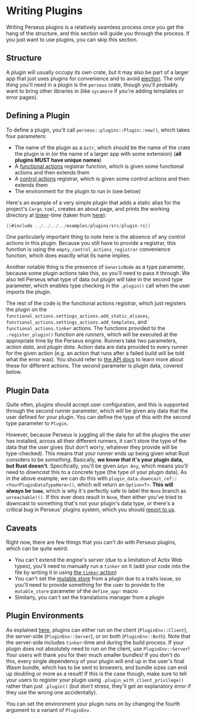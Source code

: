 # Writing Plugins

Writing Perseus plugins is a relatively seamless process once you get the hang of the structure, and this section will guide you through the process. If you just want to use plugins, you can skip this section.

## Structure

A plugin will usually occupy its own crate, but it may also be part of a larger app that just uses plugins for convenience and to avoid [ejection](:reference/ejecting). The only thing you'll need in a plugin is the `perseus` crate, though you'll probably want to bring other libraries in (like `sycamore` if you're adding templates or error pages).

## Defining a Plugin

To define a plugin, you'll call `perseus::plugins::Plugin::new()`, which takes four parameters:

-   The name of the plugin as a `&str`, which should be the name of the crate the plugin is in (or the name of a larger app with some extension) (**all plugins MUST have unique names**)
-   A [functional actions](:reference/plugins/functional) registrar function, which is given some functional actions and then extends them
-   A [control actions](:reference/plugins/control) registrar, which is given some control actions and then extends them
-   The environment for the plugin to run in (see below)

Here's an example of a very simple plugin that adds a static alias for the project's `Cargo.toml`, creates an about page, and prints the working directory at [tinker](:reference/plugins/tinker)-time (taken from [here](https://github.com/arctic-hen7/perseus/blob/main/examples/plugins/src/plugin.rs)):

```rust
{{#include ../../../../examples/plugins/src/plugin.rs}}
```

One particularly important thing to note here is the absence of any control actions in this plugin. Because you still have to provide a registrar, this function is using the `empty_control_actions_registrar` convenience function, which does exactly what its name implies.

Another notable thing is the presence of `GenericNode` as a type parameter, because some plugin actions take this, so you'll need to pass it through. We also tell Perseus what type of data out plugin will take in the second type parameter, which enables type checking in the `.plugin()` call when the user imports the plugin.

The rest of the code is the functional actions registrar, which just registers the plugin on the `functional_actions.settings_actions.add_static_aliases`, `functional_actions.settings_actions.add_templates`, and `functional_actions.tinker` actions. The functions provided to the `.register_plugin()` function are _runners_, which will be executed at the appropriate time by the Perseus engine. Runners take two parameters, _action data_, and _plugin data_. Action data are data provided to every runner for the given action (e.g. an action that runs after a failed build will be told what the error was). You should refer to [the API docs](https://docs.rs/perseus) to learn more about these for different actions. The second parameter is plugin data, covered below.

## Plugin Data

Quite often, plugins should accept user configuration, and this is supported through the second runner parameter, which will be given any data that the user defined for your plugin. You can define the type of this with the second type parameter to `Plugin`.

However, because Perseus is juggling all the data for all the plugins the user has installed, across all their different runners, it can't store the type of the data that the user gives (but don't worry, whatever they provide will be type-checked). This means that your runner ends up being given what Rust considers to be _something_. Basically, **we know that it's your plugin data, but Rust doesn't**. Specifically, you'll be given `&dyn Any`, which means you'll need to _downcast_ this to a concrete type (the type of your plugin data). As in the above example, we can do this with `plugin_data.downcast_ref::<YourPluginDataTypeHere>()`, which will return an `Option<T>`. **This will always be `Some`**, which is why it's perfectly safe to label the `None` branch as `unreachable!()`. If this ever does result in `None`, then either you've tried to downcast to something that's not your plugin's data type, or there's a critical bug in Perseus' plugins system, which you should [report to us](https://github.com/arctic-hen7/perseus/issues/new/choose).

## Caveats

Right now, there are few things that you can't do with Perseus plugins, which can be quite weird.

-   You can't extend the engine's server (due to a limitation of Actix Web types), you'll need to manually run a `tinker` on it (add your code into the file by writing it in using [the `tinker` action](:reference/plugins/tinker))
-   You can't set the [mutable store](:reference/stores) from a plugin due to a traits issue, so you'll need to provide something for the user to provide to the `mutable_store` parameter of the `define_app!` macro
-   Similarly, you can't set the translations manager from a plugin

## Plugin Environments

As explained [here](:reference/plugins/using), plugins can either run on the client (`PluginEnv::Client`), the server-side (`PluginEnv::Server`), or on both (`PluginEnv::Both`). Note that the server-side includes `tinker`-time and during the build process. If your plugin does not absolutely need to run on the client, use `PluginEnv::Server`! Your users will thank you for their much smaller bundles! If you don't do this, every single dependency of your plugin will end up in the user's final Wasm bundle, which has to be sent to browsers, and bundle sizes can end up doubling or more as a result! If this is the case though, make sure to tell your users to register your plugin using `.plugin_with_client_privilege()` rather than just `.plugin()` (but don't stress, they'll get an explanatory error if they use the wrong one accidentally).

You can set the environment your plugin runs on by changing the fourth argument to a variant of `PluginEnv`.
